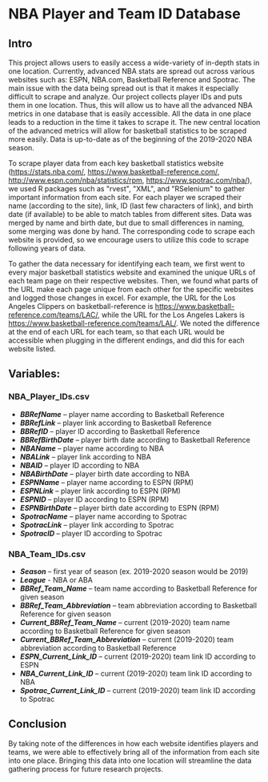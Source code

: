 # NBA Player and Team ID Database

## Intro

This project allows users to easily access a wide-variety of in-depth stats in one location. Currently, advanced NBA stats are spread out across various websites such as: ESPN, NBA.com, Basketball Reference and Spotrac. The main issue with the data being spread out is that it makes it especially difficult to scrape and analyze. Our project collects player IDs and puts them in one location. Thus, this will allow us to have all the advanced NBA metrics in one database that is easily accessible. All the data in one place leads to a reduction in the time it takes to scrape it. The new central location of the advanced metrics will allow for basketball statistics to be scraped more easily. Data is up-to-date as of the beginning of the 2019-2020 NBA season.

To scrape player data from each key basketball statistics website (https://stats.nba.com/, https://www.basketball-reference.com/, http://www.espn.com/nba/statistics/rpm, https://www.spotrac.com/nba/), we used R packages such as "rvest", "XML", and "RSelenium" to gather important information from each site. For each player we scraped their name (according to the site), link, ID (last few characters of link), and birth date (if available) to be able to match tables from different sites. Data was merged by name and birth date, but due to small differences in naming, some merging was done by hand. The corresponding code to scrape each website is provided, so we encourage users to utilize this code to scrape following years of data.

To gather the data necessary for identifying each team, we first went to every major basketball statistics website and examined the unique URLs of each team page on their respective websites. Then, we found what parts of the URL make each page unique from each other for the specific websites and logged those changes in excel. For example, the URL for the Los Angeles Clippers on basketball-reference is https://www.basketball-reference.com/teams/LAC/, while the URL for the Los Angeles Lakers is https://www.basketball-reference.com/teams/LAL/. We noted the difference at the end of each URL for each team, so that each URL would be accessible when plugging in the different endings, and did this for each website listed.

## Variables:

### NBA_Player_IDs.csv

* _**BBRefName**_ – player name according to Basketball Reference
* _**BBRefLink**_ – player link according to Basketball Reference
* _**BBRefID**_ – player ID according to Basketball Reference
* _**BBRefBirthDate**_ – player birth date according to Basketball Reference
* _**NBAName**_ – player name according to NBA
* _**NBALink**_ – player link according to NBA
* _**NBAID**_ – player ID according to NBA
* _**NBABirthDate**_ – player birth date according to NBA
* _**ESPNName**_ – player name according to ESPN (RPM)
* _**ESPNLink**_ – player link according to ESPN (RPM)
* _**ESPNID**_ – player ID according to ESPN (RPM)
* _**ESPNBirthDate**_ – player birth date according to ESPN (RPM)
* _**SpotracName**_ – player name according to Spotrac
* _**SpotracLink**_ – player link according to Spotrac
* _**SpotracID**_ – player ID according to Spotrac

### NBA_Team_IDs.csv

* _**Season**_ – first year of season (ex. 2019-2020 season would be 2019)
* _**League**_	 - NBA or ABA
* _**BBRef_Team_Name**_ – team name according to Basketball Reference for given season
* _**BBRef_Team_Abbreviation**_ – team abbreviation according to Basketball Reference for given season
* _**Current_BBRef_Team_Name**_ – current (2019-2020) team name according to Basketball Reference for given season
* _**Current_BBRef_Team_Abbreviation**_ – current (2019-2020) team abbreviation according to Basketball Reference
* _**ESPN_Current_Link_ID**_ – current (2019-2020) team link ID according to ESPN
* _**NBA_Current_Link_ID**_ – current (2019-2020) team link ID according to NBA
* _**Spotrac_Current_Link_ID**_ – current (2019-2020) team link ID according to Spotrac

## Conclusion

By taking note of the differences in how each website identifies players and teams, we were able to effectively bring all of the information from each site into one place. Bringing this data into one location will streamline the data gathering process for future research projects.

